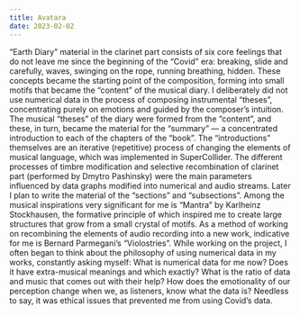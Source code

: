```yaml
---
title: Avatara
date: 2023-02-02
---
```


“Earth Diary” material in the clarinet part consists of six core feelings that do not leave me since the beginning of the “Covid” era: breaking, slide and carefully, waves, swinging on the rope, running breathing, hidden. These concepts became the starting point of the composition, forming into small motifs that became the “content” of the musical diary. I deliberately did not use numerical data in the process of composing instrumental “theses”, concentrating purely on emotions and guided by the composer’s intuition. The musical “theses” of the diary were formed from the “content”, and these, in turn, became the material for the “summary” — a concentrated introduction to each of the chapters of the “book”. The “introductions” themselves are an iterative (repetitive) process of changing the elements of musical language, which was implemented in SuperCollider. The different processes of timbre modification and selective recombination of clarinet part (performed by Dmytro Pashinsky) were the main parameters influenced by data graphs modified into numerical and audio streams. Later I plan to write the material of the “sections” and “subsections”.
Among the musical inspirations very significant for me is “Mantra” by Karlheinz Stockhausen, the formative principle of which inspired me to create large structures that grow from a small crystal of motifs. As a method of working on recombining the elements of audio recording into a new work, indicative for me is Bernard Parmegani’s “Violostries”.
While working on the project, I often began to think about the philosophy of using numerical data in my works, constantly asking myself: What is numerical data for me now? Does it have extra-musical meanings and which exactly? What is the ratio of data and music that comes out with their help? How does the emotionality of our perception change when we, as listeners, know what the data is? Needless to say, it was ethical issues that prevented me from using Covid’s data.
